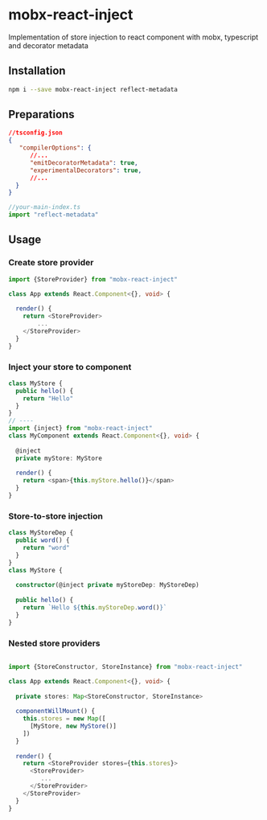 # mobx-react-inject
Implementation of store injection to react component with mobx, typescript and decorator metadata

## Installation
```bash
npm i --save mobx-react-inject reflect-metadata 
```

## Preparations
```json
//tsconfig.json
{
   "compilerOptions": {
      //...
      "emitDecoratorMetadata": true,
      "experimentalDecorators": true,
      //...
  }
}
```
```ts
//your-main-index.ts
import "reflect-metadata"
```
## Usage
### Create store provider
```ts
import {StoreProvider} from "mobx-react-inject"

class App extends React.Component<{}, void> {
  
  render() {
    return <StoreProvider>
        ...
    </StoreProvider>
  }
}
```
### Inject your store to component
```ts
class MyStore {
  public hello() {
    return "Hello"
  }
}
// ----
import {inject} from "mobx-react-inject"
class MyComponent extends React.Component<{}, void> {
  
  @inject
  private myStore: MyStore
  
  render() {
    return <span>{this.myStore.hello()}</span>
  }
}
```
### Store-to-store injection
```ts
class MyStoreDep {
  public word() {
    return "word"
  }  
}
class MyStore {
  
  constructor(@inject private myStoreDep: MyStoreDep)
  
  public hello() {
    return `Hello ${this.myStoreDep.word()}` 
  }
}
```
### Nested store providers
```ts

import {StoreConstructor, StoreInstance} from "mobx-react-inject"

class App extends React.Component<{}, void> {
  
  private stores: Map<StoreConstructor, StoreInstance>
  
  componentWillMount() {
    this.stores = new Map([
      [MyStore, new MyStore()]
    ])
  }
  
  render() {
    return <StoreProvider stores={this.stores}>
      <StoreProvider>
         ...
      </StoreProvider>
    </StoreProvider>
  }
}
```
